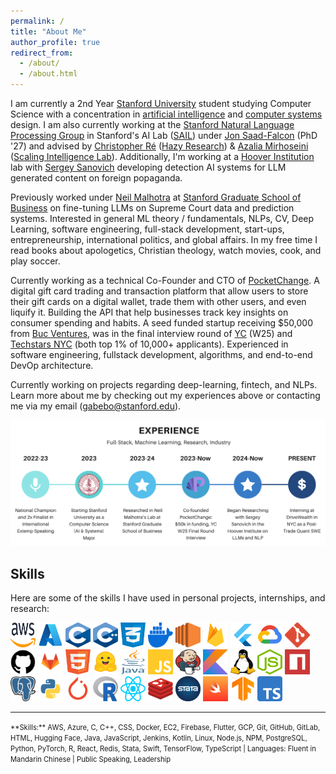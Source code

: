 ```yaml
---
permalink: /
title: "About Me"
author_profile: true
redirect_from: 
  - /about/
  - /about.html
---
```


I am currently a 2nd Year <a href="https://www.stanford.edu/">Stanford University</a> student studying Computer Science with a concentration in <a href="https://www.cs.stanford.edu/people/faculty-research-focus/artificial-intelligence">artificial intelligence</a> and <a href="https://www.cs.stanford.edu/people/faculty-research-focus/computer-systems">computer systems</a> design. I am also currently working at the <a href="https://nlp.stanford.edu/">Stanford Natural Language Processing Group</a> in Stanford's AI Lab (<a href="https://ai.stanford.edu/">SAIL</a>) under <a href="https://jonsaadfalcon.com/">Jon Saad-Falcon</a> (PhD '27) and advised by <a href="https://cs.stanford.edu/~chrismre/">Christopher Ré</a> (<a href="https://hazyresearch.stanford.edu/">Hazy Research</a>) & <a href="http://azaliamirhoseini.com/">Azalia Mirhoseini</a> (<a href="https://scalingintelligence.stanford.edu/">Scaling Intelligence Lab</a>). Additionally, I'm working at a <a href="https://www.hoover.org/">Hoover Institution</a> lab with <a href="https://sanovich.com/">Sergey Sanovich</a> developing detection AI systems for LLM generated content on foreign popaganda. 

Previously worked under <a href="https://web.stanford.edu/~neilm/">Neil Malhotra</a> at <a href="https://www.gsb.stanford.edu/">Stanford Graduate School of Business</a> on fine-tuning LLMs on Supreme Court data and prediction systems. Interested in general ML theory / fundamentals, NLPs, CV, Deep Learning, software engineering, full-stack development, start-ups, entrepreneurship, international politics, and global affairs. In my free time I read books about apologetics, Christian theology, watch movies, cook, and play soccer. 

Currently working as a technical Co-Founder and CTO of <a href="https://www.linkedin.com/company/pocketchangedigital/posts/?feedView=all">PocketChange</a>. A digital gift card trading and transaction platform that allow users to store their gift cards on a digital wallet, trade them with other users, and even liquify it. Building the API that help businesses track key insights on consumer spending and habits. A seed funded startup receiving $50,000 from <a href="https://www.berkeleyprep.org/signature-programs/lasher-center-for-business-and-entrepreneurial-studies/buc-ventures/">Buc Ventures</a>, was in the final interview round of <a href="https://www.ycombinator.com/">YC</a> (W25) and <a href="https://www.techstars.com/">Techstars NYC</a> (both top 1% of 10,000+ applicants). Experienced in software engineering, fullstack development, algorithms, and end-to-end DevOp architecture.

Currently working on projects regarding deep-learning, fintech, and NLPs. Learn more about me by checking out my experiences above or contacting me via my email (gabebo@stanford.edu).


<p align="center">
  <img src="images/timeline.png" alt="Timeline" title="Timeline"/>
</p>



## Skills

Here are some of the skills I have used in personal projects, internships, and research:

<p align="left">
  <img src="images/aws.png" alt="AWS Icon" title="AWS" width="40" height="40" />
  <img src="images/azure.png" alt="Azure Icon" title="Azure" width="40" height="40" />
  <img src="images/c.png" alt="C Icon" title="C" width="40" height="40" />
  <img src="images/cpp.png" alt="C++ Icon" title="C++" width="40" height="40" />
  <img src="images/css.png" alt="CSS Icon" title="CSS" width="40" height="40" />
  <img src="images/docker.png" alt="Docker Icon" title="Docker" width="40" height="40" />
  <img src="images/ec2.png" alt="EC2 Icon" title="EC2" width="40" height="40" />
  <img src="images/firebase.png" alt="Firebase Icon" title="Firebase" width="40" height="40" />
  <img src="images/flutter.png" alt="Flutter Icon" title="Flutter" width="40" height="40" />
  <img src="images/gcp.png" alt="GCP Icon" title="GCP" width="40" height="40" />
  <img src="images/git.png" alt="Git Icon" title="Git" width="40" height="40" />
  <img src="images/github.png" alt="GitHub Icon" title="GitHub" width="40" height="40" />
  <img src="images/gitlab.png" alt="GitLab Icon" title="GitLab" width="40" height="40" />
  <img src="images/html.png" alt="HTML Icon" title="HTML" width="40" height="40" />
  <img src="images/hugging-face.png" alt="Hugging Face Icon" title="Hugging Face" width="40" height="40" />
  <img src="images/java.png" alt="Java Icon" title="Java" width="40" height="40" />
  <img src="images/javascript.png" alt="JavaScript Icon" title="JavaScript" width="40" height="40" />
  <img src="images/jenkins.png" alt="Jenkins Icon" title="Jenkins" width="40" height="40" />
  <img src="images/kotlin.png" alt="Kotlin Icon" title="Kotlin" width="40" height="40" />
  <img src="images/linux.png" alt="Linux Icon" title="Linux" width="40" height="40" />
  <img src="images/nodejs.png" alt="Node.js Icon" title="Node.js" width="40" height="40" />
  <img src="images/npm.png" alt="NPM Icon" title="NPM" width="40" height="40" />
  <img src="images/postgre.png" alt="PostgreSQL Icon" title="PostgreSQL" width="40" height="40" />
  <img src="images/python.png" alt="Python Icon" title="Python" width="40" height="40" />
  <img src="images/pytorch.png" alt="PyTorch Icon" title="PyTorch" width="40" height="40" />
  <img src="images/r.png" alt="R Icon" title="R" width="40" height="40" />
  <img src="images/react.png" alt="React Icon" title="React" width="40" height="40" />
  <img src="images/redis.png" alt="Redis Icon" title="Redis" width="40" height="40" />
  <img src="images/stata.png" alt="Stata Icon" title="Stata" width="40" height="40" />
  <img src="images/swift.png" alt="Swift Icon" title="Swift" width="40" height="40" />
  <img src="images/tensorflow.png" alt="TensorFlow Icon" title="TensorFlow" width="40" height="40" />
  <img src="images/typescript.png" alt="TypeScript Icon" title="TypeScript" width="40" height="40" />
</p>

---

<span style="font-size: 0.8em;">
**Skills:** AWS, Azure, C, C++, CSS, Docker, EC2, Firebase, Flutter, GCP, Git, GitHub, GitLab, HTML, Hugging Face, Java, JavaScript, Jenkins, Kotlin, Linux, Node.js, NPM, PostgreSQL, Python, PyTorch, R, React, Redis, Stata, Swift, TensorFlow, TypeScript | Languages: Fluent in Mandarin Chinese | Public Speaking, Leadership
</span>